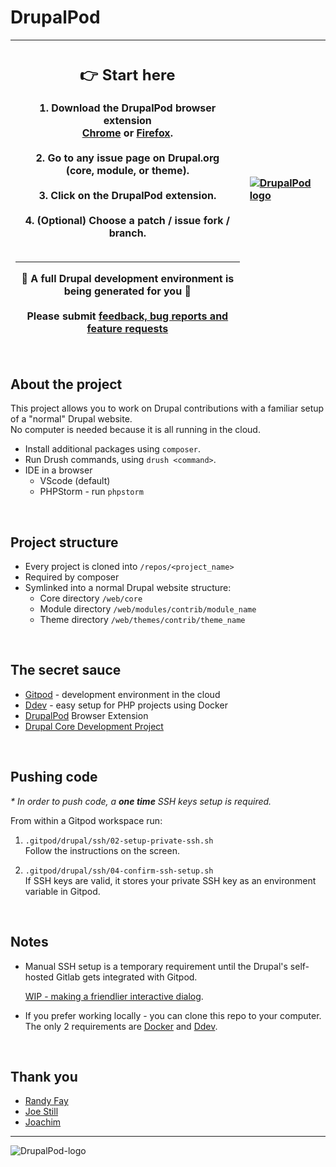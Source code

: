 # DrupalPod

| <h2>:point_right: Start here</h2>1. Download the DrupalPod browser extension<br>[Chrome](https://chrome.google.com/webstore/detail/drupalpod-helper-extensio/pjfjhkcfkhbemnbpkakjhmboacefmjjl?hl=en) or [Firefox](https://addons.mozilla.org/en-US/firefox/addon/drupalpod).<br><br>2. Go to any issue page on Drupal.org<br>(core, module, or theme).<br><br>3. Click on the DrupalPod extension.<br><br>4. (Optional) Choose a patch / issue fork / branch.<br><br><hr>:tada: A full Drupal development environment is being generated for you :tada:<br><br>Please submit [feedback, bug reports and feature requests](https://github.com/shaal/DrupalPod/issues/new/choose) | [![DrupalPod logo](https://user-images.githubusercontent.com/22901/122864786-40253c00-d2f3-11eb-959b-61fb6871e3f4.png)](https://gitpod.io/from-referrer/) |
| - | :- |

<br>

## About the project

This project allows you to work on Drupal contributions with a familiar setup of a "normal" Drupal website.\
No computer is needed because it is all running in the cloud.

* Install additional packages using `composer`.
* Run Drush commands, using `drush <command>`.
* IDE in a browser
  * VScode (default)
  * PHPStorm - run `phpstorm`

<br>

## Project structure

* Every project is cloned into `/repos/<project_name>`
* Required by composer
* Symlinked into a normal Drupal website structure:
  * Core directory `/web/core`
  * Module directory `/web/modules/contrib/module_name`
  * Theme directory `/web/themes/contrib/theme_name`

<br>

## The secret sauce

* [Gitpod](https://www.gitpod.io) - development environment in the cloud
* [Ddev](https://ddev.readthedocs.io/en/stable) - easy setup for PHP projects using Docker
* [DrupalPod](https://chrome.google.com/webstore/detail/drupalpod-helper-extensio/pjfjhkcfkhbemnbpkakjhmboacefmjjl?hl=en
) Browser Extension
* [Drupal Core Development Project](https://github.com/joachim-n/drupal-core-development-project)

<br>

## Pushing code

_\* In order to push code, a **one time** SSH keys setup is required._

From within a Gitpod workspace run:

1. `.gitpod/drupal/ssh/02-setup-private-ssh.sh` \
Follow the instructions on the screen.

1. `.gitpod/drupal/ssh/04-confirm-ssh-setup.sh` \
If SSH keys are valid, it stores your private SSH key as an environment variable in Gitpod.

<br>

## Notes

* Manual SSH setup is a temporary requirement until the Drupal's self-hosted Gitlab gets integrated with Gitpod.

  [WIP - making a friendlier interactive dialog](https://github.com/shaal/DrupalPod/issues/4).

* If you prefer working locally - you can clone this repo to your computer.\
 The only 2 requirements are [Docker](https://ddev.readthedocs.io/en/stable/users/docker_installation/) and [Ddev](https://ddev.readthedocs.io/en/stable/#installation).

<br>

## Thank you

* [Randy Fay](https://github.com/rfay)
* [Joe Still](https://github.com/bioshazard)
* [Joachim](https://github.com/joachim-n)

---

![DrupalPod-logo](https://user-images.githubusercontent.com/22901/122864786-40253c00-d2f3-11eb-959b-61fb6871e3f4.png)

